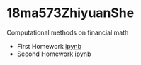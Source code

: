 # 18ma573ZhiyuanShe
Computational methods on financial math
- First Homework [ipynb](src/hw1.ipynb)
- Second Homework [ipynb](src/hw2.ipynb)
